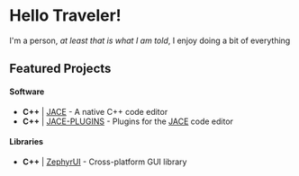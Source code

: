 # Hello Traveler!
I'm a person, *at least that is what I am told*, I enjoy doing a bit of everything

## Featured Projects
#### Software
- **C++** | [JACE](https://github.com/Hedge239/JustAnotherCodeEditor) - A native C++ code editor
- **C++** | [JACE-PLUGINS](https://github.com/Hedge239/JACEplugins) - Plugins for the [JACE](https://github.com/Hedge239/JustAnotherCodeEditor) code editor
#### Libraries
- **C++** | [ZephyrUI](https://github.com/Hedge239/ZephyrUI) - Cross-platform GUI library
